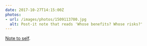 ```yaml
---
date: 2017-10-27T14:15:00Z
photos:
- url: /images/photos/1509113700.jpg
  alt: Post-it note that reads 'Whose benefits? Whose risks?'
---
```

[Note to self](https://ethanmarcotte.com/wrote/seven-into-seven/).
